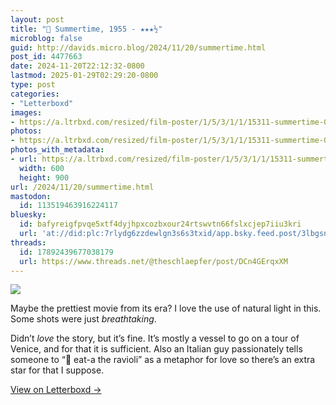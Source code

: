 ```yaml
---
layout: post
title: "🍿 Summertime, 1955 - ★★★½"
microblog: false
guid: http://davids.micro.blog/2024/11/20/summertime.html
post_id: 4477663
date: 2024-11-20T22:12:32-0800
lastmod: 2025-01-29T02:29:20-0800
type: post
categories:
- "Letterboxd"
images:
- https://a.ltrbxd.com/resized/film-poster/1/5/3/1/1/15311-summertime-0-600-0-900-crop.jpg?v=69336660f5
photos:
- https://a.ltrbxd.com/resized/film-poster/1/5/3/1/1/15311-summertime-0-600-0-900-crop.jpg?v=69336660f5
photos_with_metadata:
- url: https://a.ltrbxd.com/resized/film-poster/1/5/3/1/1/15311-summertime-0-600-0-900-crop.jpg?v=69336660f5
  width: 600
  height: 900
url: /2024/11/20/summertime.html
mastodon:
  id: 113519463916224117
bluesky:
  id: bafyreigfpvqe5xtf4dyjhpxcozbxour24rtswvtn66fslxcjep7iiu3kri
  url: 'at://did:plc:7rlydg6zzdewlgn3s6s3txid/app.bsky.feed.post/3lbgsnl3cha2w'
threads:
  id: 17892439677038179
  url: https://www.threads.net/@theschlaepfer/post/DCn4GErqxXM
---
```

 <p><img src="https://a.ltrbxd.com/resized/film-poster/1/5/3/1/1/15311-summertime-0-600-0-900-crop.jpg?v=69336660f5"/></p> <p>Maybe the prettiest movie from its era? I love the use of natural light in this. Some shots were just <i>breathtaking</i>.</p><p>Didn’t <i>love</i> the story, but it’s fine. It’s mostly a vessel to go on a tour of Venice, and for that it is sufficient. Also an Italian guy passionately tells someone to “🤌 eat-a the ravioli” as a metaphor for love so there’s an extra star for that I suppose.</p> 
<p><a href="https://letterboxd.com/theschlaepfer/film/summertime/">View on Letterboxd →</a></p>
